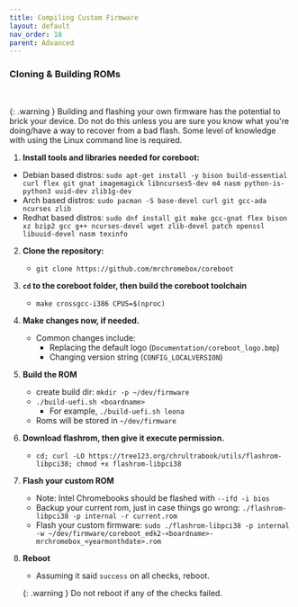 ```yaml
---
title: Compiling Custom Firmware
layout: default
nav_order: 18
parent: Advanced
---
```


### Cloning & Building ROMs

<br>

{: .warning }
Building and flashing your own firmware has the potential to brick your device. Do not do this unless you are sure you know what you're doing/have a way to recover from a bad flash. Some level of knowledge with using the Linux command line is required.

1. **Install tools and libraries needed for coreboot:**
  * Debian based distros: `sudo apt-get install -y bison build-essential curl flex git gnat imagemagick libncurses5-dev m4 nasm python-is-python3 uuid-dev zlib1g-dev`
  * Arch based distros: `sudo pacman -S base-devel curl git gcc-ada ncurses zlib`
  * Redhat based distros: `sudo dnf install git make gcc-gnat flex bison xz bzip2 gcc g++ ncurses-devel wget zlib-devel patch openssl libuuid-devel nasm texinfo`
2. **Clone the repository:**
    * `git clone https://github.com/mrchromebox/coreboot`
3. **`cd` to the coreboot folder, then build the coreboot toolchain**
    * `make crossgcc-i386 CPUS=$(nproc)`
4. **Make changes now, if needed.**
    * Common changes include:
        * Replacing the default logo (`Documentation/coreboot_logo.bmp`)
        * Changing version string (`CONFIG_LOCALVERSION`)
5. **Build the ROM**
    * create build dir: `mkdir -p ~/dev/firmware`
    * `./build-uefi.sh <boardname>`
      * For example, `./build-uefi.sh leona`
    * Roms will be stored in `~/dev/firmware`
6. **Download flashrom, then give it execute permission.**
    * `cd; curl -LO https://tree123.org/chrultrabook/utils/flashrom-libpci38; chmod +x flashrom-libpci38`
7. **Flash your custom ROM**
    * Note: Intel Chromebooks should be flashed with `--ifd -i bios`
    * Backup your current rom, just in case things go wrong: `./flashrom-libpci38 -p internal -r current.rom`
    * Flash your custom firmware: `sudo ./flashrom-libpci38 -p internal -w ~/dev/firmware/coreboot_edk2-<boardname>-mrchromebox_<yearmonthdate>.rom` 
8. **Reboot**
    * Assuming it said `success` on all checks, reboot.

   {: .warning }
    Do not reboot if any of the checks failed. 
